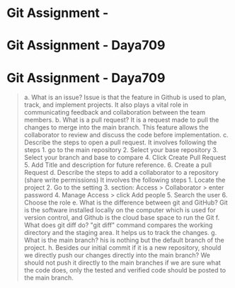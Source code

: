 # Git Assignment - <Your GitHub Username>
   # Git Assignment - Daya709

   # Git Assignment - Daya709

> a. What is an issue?
Issue is that the feature in Github is used to plan, track, and implement projects. It also plays a vital role in communicating feedback and collaboration between the team members.
> b. What is a pull request?
It is a request made to pull the changes to merge into the main branch. This feature allows the collaborator to review and discuss the code before implementation.
c. Describe the steps to open a pull request.
It involves following the steps 1. go to the main repository 2. Select your base repository 3. Select your branch and base to compare 4. Click Create Pull Request 5. Add Title and description for future reference. 6. Create a pull Request
d. Describe the steps to add a collaborator to a repository (share write permissions)
It involves the following steps 1. Locate the project 2. Go to the setting 3. section: Access > Collaborator > enter password 4. Manage Access > click Add people 5. Search the user 6. Choose the role 
e. What is the difference between git and GitHub?
Git is the software installed locally on the computer which is used for version control, and Github is the cloud base space to run the Git
f. What does git diff do?
"git diff" command compares the working directory and the staging area. It helps us to track the changes. 
g. What is the main branch?
his is nothing but the default branch of the project.
h. Besides our initial commit if it is a new repository, should we directly push our changes directly into the main branch?
We should not push it directly to the main branches if we are sure what the code does, only the tested and verified code should be posted to the main branch.
